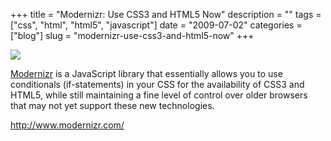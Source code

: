 +++
title = "Modernizr: Use CSS3 and HTML5 Now"
description = ""
tags = ["css", "html", "html5", "javascript"]
date = "2009-07-02"
categories = ["blog"]
slug = "modernizr-use-css3-and-html5-now"
+++



  <div class="notebook-screenshot"><a href="http://www.modernizr.com/"><img src="//media.konigi.com/bluga/wt4a4cb0376fcb5.jpg"/></a></div><p><a href="http://www.modernizr.com/">Modernizr</a> is a JavaScript library that essentially allows you to use conditionals (if-statements) in your CSS for the availability of CSS3 and HTML5, while still maintaining a fine level of control over older browsers that may not yet support these new technologies.</p>
    
  <a href="http://www.modernizr.com/">http://www.modernizr.com/</a>
